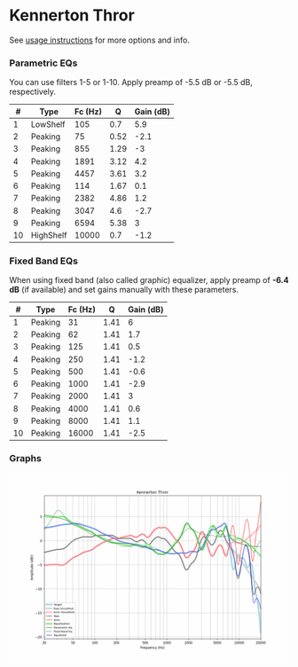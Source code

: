 # Kennerton Thror
See [usage instructions](https://github.com/jaakkopasanen/AutoEq#usage) for more options and info.

### Parametric EQs
You can use filters 1-5 or 1-10. Apply preamp of -5.5 dB or -5.5 dB, respectively.

|   # | Type      |   Fc (Hz) |    Q |   Gain (dB) |
|-----|-----------|-----------|------|-------------|
|   1 | LowShelf  |       105 | 0.7  |         5.9 |
|   2 | Peaking   |        75 | 0.52 |        -2.1 |
|   3 | Peaking   |       855 | 1.29 |        -3   |
|   4 | Peaking   |      1891 | 3.12 |         4.2 |
|   5 | Peaking   |      4457 | 3.61 |         3.2 |
|   6 | Peaking   |       114 | 1.67 |         0.1 |
|   7 | Peaking   |      2382 | 4.86 |         1.2 |
|   8 | Peaking   |      3047 | 4.6  |        -2.7 |
|   9 | Peaking   |      6594 | 5.38 |         3   |
|  10 | HighShelf |     10000 | 0.7  |        -1.2 |

### Fixed Band EQs
When using fixed band (also called graphic) equalizer, apply preamp of **-6.4 dB** (if available) and set gains manually with these parameters.

|   # | Type    |   Fc (Hz) |    Q |   Gain (dB) |
|-----|---------|-----------|------|-------------|
|   1 | Peaking |        31 | 1.41 |         6   |
|   2 | Peaking |        62 | 1.41 |         1.7 |
|   3 | Peaking |       125 | 1.41 |         0.5 |
|   4 | Peaking |       250 | 1.41 |        -1.2 |
|   5 | Peaking |       500 | 1.41 |        -0.6 |
|   6 | Peaking |      1000 | 1.41 |        -2.9 |
|   7 | Peaking |      2000 | 1.41 |         3   |
|   8 | Peaking |      4000 | 1.41 |         0.6 |
|   9 | Peaking |      8000 | 1.41 |         1.1 |
|  10 | Peaking |     16000 | 1.41 |        -2.5 |

### Graphs
![](./Kennerton%20Thror.png)
